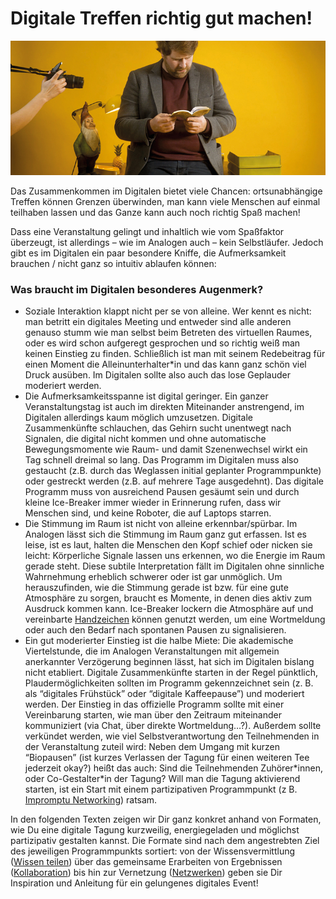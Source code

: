 # Digitale Treffen richtig gut machen!

![](../.gitbook/assets/gitbook_datenschutz_750x320.jpg)

Das Zusammenkommen im Digitalen bietet viele Chancen: ortsunabhängige Treffen können Grenzen überwinden, man kann viele Menschen auf einmal teilhaben lassen und das Ganze kann auch noch richtig Spaß machen!

Dass eine Veranstaltung gelingt und inhaltlich wie vom Spaßfaktor überzeugt, ist allerdings – wie im Analogen auch – kein Selbstläufer. Jedoch gibt es im Digitalen ein paar besondere Kniffe, die Aufmerksamkeit brauchen / nicht ganz so intuitiv ablaufen können:

### **Was braucht im Digitalen besonderes Augenmerk?**

* Soziale Interaktion klappt nicht per se von alleine. Wer kennt es nicht: man betritt ein digitales Meeting und entweder sind alle anderen genauso stumm wie man selbst beim Betreten des virtuellen Raumes, oder es wird schon aufgeregt gesprochen und so richtig weiß man keinen Einstieg zu finden. Schließlich ist man mit seinem Redebeitrag für einen Moment die Alleinunterhalter\*in und das kann ganz schön viel Druck ausüben. Im Digitalen sollte also auch das lose Geplauder moderiert werden.  
* Die Aufmerksamkeitsspanne ist digital geringer. Ein ganzer Veranstaltungstag ist auch im direkten Miteinander anstrengend, im Digitalen allerdings kaum möglich umzusetzen. Digitale Zusammenkünfte schlauchen, das Gehirn sucht unentwegt nach Signalen, die digital nicht kommen und ohne automatische Bewegungsmomente wie Raum- und damit Szenenwechsel wirkt ein Tag schnell dreimal so lang. Das Programm im Digitalen muss also gestaucht \(z.B. durch das Weglassen initial geplanter Programmpunkte\) oder gestreckt werden \(z.B. auf mehrere Tage ausgedehnt\). Das digitale Programm muss von ausreichend Pausen  gesäumt sein und durch kleine Ice-Breaker immer wieder in Erinnerung rufen, dass wir Menschen sind, und keine Roboter, die auf Laptops starren.
* Die Stimmung im Raum ist nicht von alleine erkennbar/spürbar. Im Analogen lässt sich die Stimmung im Raum ganz gut erfassen. Ist es leise, ist es laut, halten die Menschen den Kopf schief oder nicken sie leicht: Körperliche Signale lassen uns erkennen, wo die Energie im Raum gerade steht. Diese subtile Interpretation fällt im Digitalen ohne sinnliche Wahrnehmung erheblich schwerer oder ist gar unmöglich. Um herauszufinden, wie die Stimmung gerade ist bzw. für eine gute Atmosphäre zu sorgen, braucht es Momente, in denen dies aktiv zum Ausdruck kommen kann. Ice-Breaker lockern die Atmosphäre auf und vereinbarte [Handzeichen](../funktionalitaeten/bigbluebutton/interaktion.md#status-symbole) können genutzt werden, um eine Wortmeldung oder auch den Bedarf nach spontanen Pausen zu signalisieren.  
* Ein gut moderierter Einstieg ist die halbe Miete: Die akademische Viertelstunde, die im Analogen Veranstaltungen mit allgemein anerkannter Verzögerung beginnen lässt, hat sich im Digitalen bislang nicht etabliert. Digitale Zusammenkünfte starten in der Regel pünktlich, Plaudermöglichkeiten sollten im Programm gekennzeichnet sein \(z. B. als “digitales Frühstück” oder “digitale Kaffeepause”\) und moderiert werden. Der Einstieg in das offizielle Programm sollte mit einer Vereinbarung starten, wie man über den Zeitraum miteinander kommuniziert \(via Chat, über direkte Wortmeldung…?\). Außerdem sollte verkündet werden, wie viel Selbstverantwortung den Teilnehmenden in der Veranstaltung zuteil wird: Neben dem Umgang mit kurzen “Biopausen” \(ist kurzes Verlassen der Tagung für einen weiteren Tee jederzeit okay?\) heißt das auch: Sind die Teilnehmenden Zuhörer\*innen, oder Co-Gestalter\*in der Tagung? Will man die Tagung aktivierend starten, ist ein Start mit einem partizipativen Programmpunkt \(z B. [Impromptu Networking](verbindung-in-der-gruppe-schaffen/untitled-1.md)\) ratsam.   

In den folgenden Texten zeigen wir Dir ganz konkret anhand von Formaten, wie Du eine digitale Tagung kurzweilig, energiegeladen und möglichst partizipativ gestalten kannst. Die Formate sind nach dem angestrebten Ziel des jeweiligen Programmpunkts sortiert: von der Wissensvermittlung \([Wissen teilen](input/)\) über das gemeinsame Erarbeiten von Ergebnissen \([Kollaboration](ergebnisse-produzieren/)\) bis hin zur Vernetzung \([Netzwerken](verbindung-in-der-gruppe-schaffen/)\) geben sie Dir Inspiration und Anleitung für ein gelungenes digitales Event!

